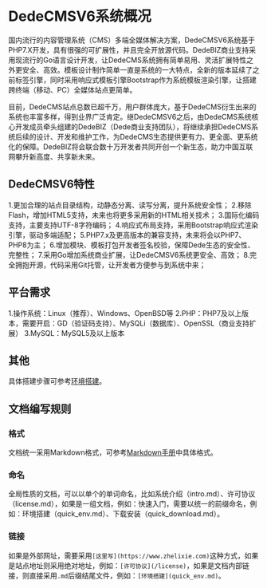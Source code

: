 # DedeCMSV6系统概况
国内流行的内容管理系统（CMS）多端全媒体解决方案，DedeCMSV6系统基于PHP7.X开发，具有很强的可扩展性，并且完全开放源代码。DedeBIZ商业支持采用现流行的Go语言设计开发，让DedeCMS系统拥有简单易用、灵活扩展特性之外更安全、高效。模板设计制作简单一直是系统的一大特点，全新的版本延续了之前标签引擎，同时采用响应式模板引擎Bootstrap作为系统模板渲染引擎，让搭建跨终端（移动、PC）全媒体站点更简单。

目前，DedeCMS站点总数已超千万，用户群体庞大，基于DedeCMS衍生出来的系统也丰富多样，得到业界广泛肯定。继DedeCMSV6之后，由DedeCMS系统核心开发成员牵头组建的DedeBIZ（Dede商业支持团队），将继续承担DedeCMS系统后续的设计、开发和维护工作，为DedeCMS生态提供更有力、更全面、更系统化的保障。DedeBIZ将会联合数十万开发者共同开创一个新生态，助力中国互联网攀升新高度、共享新未来。

## DedeCMSV6特性
1.更加合理的站点目录结构，动静态分离、读写分离，提升系统安全性；
2.移除Flash，增加HTML5支持，未来也将更多采用新的HTML相关技术；
3.国际化编码支持，主要支持UTF-8字符编码；
4.响应式布局支持，采用Bootstrap响应式渲染引擎，驱动多端适配；
5.PHP7.x及更高版本的兼容支持，未来将会以PHP7、PHP8为主；
6.增加模块、模板打包开发者签名校验，保障Dede生态的安全性、完整性；
7.采用Go增加系统商业扩展，让DedeCMSV6系统更安全、高效；
8.完全拥抱开源，代码采用Git托管，让开发者方便参与到系统中来；

## 平台需求
1.操作系统：Linux（推荐）、Windows、OpenBSD等 
2.PHP：PHP7及以上版本，需要开启：GD（验证码支持）、MySQLi（数据库）、OpenSSL（商业支持扩展）
3.MySQL：MySQL5及以上版本 

## 其他
具体搭建步骤可参考[环境搭建](quick_env.md)。 

## 文档编写规则

### 格式
文档统一采用Markdown格式，可参考[Markdown手册](other_markdown.md)中具体格式。

### 命名
全局性质的文档，可以以单个的单词命名，比如系统介绍（intro.md）、许可协议（license.md），如果是一组文档，例如：快速入门，需要以统一的前缀命名，例如：环境搭建（quick_env.md）、下载安装（quick_download.md）。

### 链接
如果是外部网址，需要采用`[这里写](https://www.zhelixie.com)`这种方式，如果是站点地址则采用绝对地址，例如：`[许可协议](/license)`，如果是文档内部链接，则直接采用`.md`后缀结尾文件，例如：`[环境搭建](quick_env.md)`。
